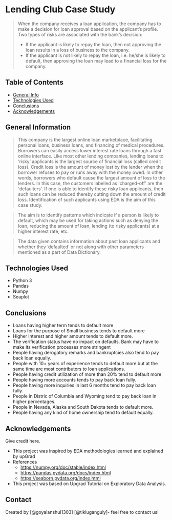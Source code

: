 # Lending Club Case Study
> When the company receives a loan application, the company has to make a decision for loan approval based on the applicant’s profile. Two types of risks are associated with the bank’s decision:
> - If the applicant is likely to repay the loan, then not approving the loan results in a loss of business to the company.
> - If the applicant is not likely to repay the loan, i.e. he/she is likely to default, then approving the loan may lead to a financial loss for the company.


## Table of Contents
* [General Info](#general-information)
* [Technologies Used](#technologies-used)
* [Conclusions](#conclusions)
* [Acknowledgements](#acknowledgements)

<!-- You can include any other section that is pertinent to your problem -->

## General Information

> This company is the largest online loan marketplace, facilitating personal loans, business loans, and financing of medical procedures. Borrowers can easily access lower interest rate loans through a fast online interface. 
> Like most other lending companies, lending loans to ‘risky’ applicants is the largest source of financial loss (called credit loss). Credit loss is the amount of money lost by the lender when the borrower refuses to pay or runs away with the money owed. In other words, borrowers who default cause the largest amount of loss to the lenders. In this case, the customers labelled as 'charged-off' are the 'defaulters'. 
> If one is able to identify these risky loan applicants, then such loans can be reduced thereby cutting down the amount of credit loss. Identification of such applicants using EDA is the aim of this case study.


> The aim is to identify patterns which indicate if a person is likely to default, which may be used for taking actions such as denying the loan, reducing the amount of loan, lending (to risky applicants) at a higher interest rate, etc.

> The data given contains information about past loan applicants and whether they ‘defaulted’ or not along with other parameters mentioned as a part of Data Dictionary.

<!-- You don't have to answer all the questions - just the ones relevant to your project. -->


## Technologies Used
- Python 3
- Pandas
- Numpy
- Seaplot

<!-- As the libraries versions keep on changing, it is recommended to mention the version of library used in this project -->

## Conclusions
- Loans having higher term tends to default more
- Loans for the purpose of Small business tends to default more
- Higher interest and higher amount tends to default more.
- The verification status have no impact on defaults. Bank may have to make its verification processes more stringent
- People having derogatory remarks and bankruptcies also tend to pay back loan equally.
- People with 10+ years of experience tends to default more but at the same time are most contributors to loan applications.
- People having credit utilization of more than 20% tend to default more
- People having more accounts tends to pay back loan fully.
- People having more inquiries in last 6 months tend to pay back loan fully.
- People in Distric of Columbia and Wyoming tend to pay back loan in higher percentages.
- People in Nevada, Alaska and South Dakota tends to default more.
- People having any kind of home ownership tend to default equally.
<!-- You don't have to answer all the questions - just the ones relevant to your project. -->

## Acknowledgements
Give credit here.
- This project was inspired by EDA methodologies learned and explained by upGrad
- References
  - https://numpy.org/doc/stable/index.html
  - https://pandas.pydata.org/docs/index.html
  - https://seaborn.pydata.org/index.html
- This project was based on Upgrad Tutorial on Exploratory Data Analysis.


## Contact
Created by [@goyalanshul1303] [@tikluganguly]- feel free to contact us!


<!-- Optional -->
<!-- ## License -->
<!-- This project is open source and available under the [... License](). -->

<!-- You don't have to include all sections - just the one's relevant to your project -->
